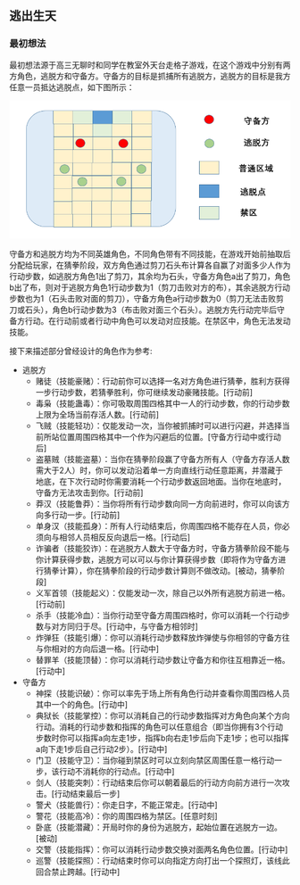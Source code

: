 ## 逃出生天

### 最初想法

最初想法源于高三无聊时和同学在教室外天台走格子游戏，在这个游戏中分别有两方角色，逃脱方和守备方。守备方的目标是抓捕所有逃脱方，逃脱方的目标是我方任意一员抵达逃脱点，如下图所示：

![game](./pic/game.png)

守备方和逃脱方均为不同英雄角色，不同角色带有不同技能，在游戏开始前抽取后分配给玩家，在猜拳阶段，双方角色通过剪刀石头布计算各自赢了对面多少人作为行动步数，如逃脱方角色1出了剪刀，其余均为石头，守备方角色a出了剪刀，角色b出了布，则对于逃脱方角色1行动步数为1（剪刀击败对方的布），其余逃脱方行动步数也为1（石头击败对面的剪刀），守备方角色a行动步数为0（剪刀无法击败剪刀或石头），角色b行动步数为3（布击败对面三个石头）。逃脱方先行动完毕后守备方行动。在行动前或者行动中角色可以发动对应技能。在禁区中，角色无法发动技能。

接下来描述部分曾经设计的角色作为参考:

- 逃脱方
  - 赌徒（技能豪赌）：行动前你可以选择一名对方角色进行猜拳，胜利方获得一步行动步数，若猜拳胜利，你可继续发动豪赌技能。[行动前]
  - 毒枭（技能蛊毒）：你可吸取周围四格其中一人的行动步数，你的行动步数上限为全场当前存活人数。[行动前]
  - 飞贼（技能轻功）：仅能发动一次，当你被抓捕时可以进行闪避，并选择当前所站位置周围四格其中一个作为闪避后的位置。[守备方行动中或行动后]
  - 盗墓贼（技能盗墓）：当你在猜拳阶段赢了守备方所有人（守备方存活人数需大于2人）时，你可以发动沿着单一方向直线行动任意距离，并潜藏于地底，在下次行动时你需要消耗一个行动步数返回地面。当你在地底时，守备方无法攻击到你。[行动前]
  - 莽汉（技能鲁莽）：当你将所有行动步数向同一方向前进时，你可以向该方向多行动一步。[行动前]
  - 单身汉（技能孤身）：所有人行动结束后，你周围四格不能存在人员，你必须向与相邻人员相反反向退后一格。[行动后]
  - 诈骗者（技能狡诈）：在逃脱方人数大于守备方时，守备方猜拳阶段不能与你计算获得步数，逃脱方可以可以与你计算获得步数（即将作为守备方进行猜拳计算），你在猜拳阶段的行动步数计算则不做改动。[被动，猜拳阶段]
  - 义军首领（技能起义）：仅能发动一次，除自己以外所有逃脱方前进一格。[行动前]
  - 杀手（技能冷血）：当你行动至守备方周围四格时，你可以消耗一个行动步数与对方同归于尽。[行动中，与守备方相邻时]
  - 炸弹狂（技能引爆）：你可以消耗行动步数释放炸弹使与你相邻的守备方往与你相对的方向后退一格。[行动中]
  - 替罪羊（技能顶替）：你可以消耗行动步数让守备方和你往互相靠近一格。[行动中]
- 守备方
  - 神探（技能识破）：你可以率先于场上所有角色行动并查看你周围四格人员其中一个的角色。[行动中]
  - 典狱长（技能掌控）：你可以消耗自己的行动步数指挥对方角色向某个方向行动。消耗的行动步数和指挥的角色可以任意组合（即当你拥有3个行动步数时你可以指挥a向左走1步，指挥b向右走1步后向下走1步；也可以指挥a向下走1步后自己行动2步）。[行动中]
  - 门卫（技能守卫）：当你碰到禁区时可以立刻向禁区周围任意一格行动一步，该行动不消耗你的行动点。[行动中]
  - 剑人（技能突刺）：行动结束后你可以朝着最后的行动方向前方进行一次攻击。[行动结束最后一步]
  - 警犬（技能兽行）：你走日字，不能正常走。[行动中]
  - 警花（技能高冷）：你的周围四格为禁区。[任意时刻]
  - 卧底（技能潜藏）：开局时你的身份为逃脱方，起始位置在逃脱方一边。[被动]
  - 交警（技能指挥）：你可以消耗行动步数交换对面两名角色位置。[行动中]
  - 巡警（技能探照）：行动结束时你可以向指定方向打出一个探照灯，该线此回合禁止跨越。[行动中]